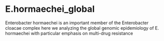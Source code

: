 # E.hormaechei_global
Enterobacter hormaechei is an important member of the Enterobacter cloacae complex here we analyzing the global genomic epidemiology of E. hormaechei with particular emphasis on multi-drug resistance
